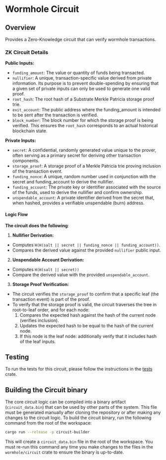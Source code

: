# Wormhole Circuit

## Overview

Provides a Zero-Knowledge circuit that can verify wormhole transactions.

### ZK Circuit Details

**Public Inputs:**

- `funding_amount`: The value or quantity of funds being transacted.
- `nullifier`: A unique, transaction-specific value derived from private information. Its purpose is to prevent double-spending by ensuring that a given set of private inputs can only be used to generate one valid proof.
- `root_hash`: The root hash of a Substrate Merkle Patricia storage proof trie.
- `exit_account`: The public address where the funding_amount is intended to be sent after the transaction is verified.
- `block_number`: The block number for which the storage proof is being verified. This ensures the `root_hash` corresponds to an actual historical blockchain state.

**Private Inputs:**

- `secret`: A confidential, randomly generated value unique to the prover, often serving as a primary secret for deriving other transaction components.
- `storage_proof`: A storage proof of a Merkle Patricia trie proving inclusion of the transaction event.
- `funding_nonce`: A unique, random number used in conjunction with the secret and funding_account to derive the nullifier.
- `funding_account`: The private key or identifier associated with the source of the funds, used to derive the nullifier and confirm ownership.
- `unspendable_account`: A private identifier derived from the secret that, when hashed, provides a verifiable unspendable (burn) address.

#### Logic Flow

**The circuit does the following**:

1. **Nullifier Derivation:**

- Computes `H(H(salt || secret || funding_nonce || funding_account))`.
- Compares the derived value against the provided `nullifier` public input.

2. **Unspendable Account Derivation:**

- Computes `H(H(salt || secret))`
- Compare the derived value with the provided `unspendable_account`.

3. **Storage Proof Verification:**

- The circuit verifies the `storage_proof` to confirm that a specific leaf (the transaction event) is part of the proof.
- To verify that the storage proof is valid, the circuit traverses the tree in root-to-leaf order, and for each node:
  1. Compares the expected hash against the hash of the current node (verifies inclusion).
  2. Updates the expected hash to be equal to the hash of the current node.
  3. If this node is the leaf node: additionally verify that it includes hash of the leaf inputs.

## Testing

To run the tests for this circuit, please follow the instructions in the [tests](./tests/) crate.

## Building the Circuit binary

The core circuit logic can be compiled into a binary artifact
(`circuit_data.bin`) that can be used by other parts of the system. This file
must be generated manually after cloning the repository or after making any
changes to the circuit logic.
To build the circuit binary, run the following command from the root of the workspace:

```sh
cargo run --release -p circuit-builder
```

This will create a `circuit_data.bin` file in the root of the workspace. You must re-run this command any time you make changes to the files in the `wormhole/circuit` crate to ensure the binary is up-to-date.
